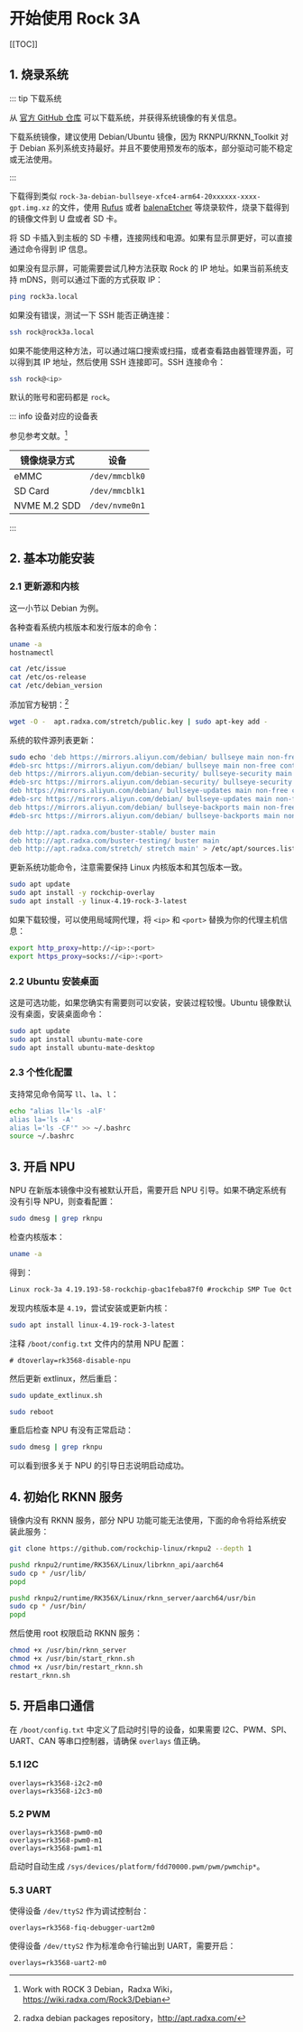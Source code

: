 # 开始使用 Rock 3A

[[TOC]]

## 1. 烧录系统

::: tip 下载系统

从 [官方 GitHub 仓库](https://github.com/radxa-build/rock-3a) 可以下载系统，并获得系统镜像的有关信息。

下载系统镜像，建议使用 Debian/Ubuntu 镜像，因为 RKNPU/RKNN_Toolkit 对于 Debian 系列系统支持最好。并且不要使用预发布的版本，部分驱动可能不稳定或无法使用。

:::

下载得到类似 `rock-3a-debian-bullseye-xfce4-arm64-20xxxxxx-xxxx-gpt.img.xz` 的文件，使用 [Rufus](https://rufus.ie/zh/) 或者 [balenaEtcher](https://www.balena.io/etcher/) 等烧录软件，烧录下载得到的镜像文件到 U 盘或者 SD 卡。

将 SD 卡插入到主板的 SD 卡槽，连接网线和电源。如果有显示屏更好，可以直接通过命令得到 IP 信息。

如果没有显示屏，可能需要尝试几种方法获取 Rock 的 IP 地址。如果当前系统支持 mDNS，则可以通过下面的方式获取 IP：

```bash
ping rock3a.local
```

如果没有错误，测试一下 SSH 能否正确连接：

```bash
ssh rock@rock3a.local
```

如果不能使用这种方法，可以通过端口搜索或扫描，或者查看路由器管理界面，可以得到其 IP 地址，然后使用 SSH 连接即可。SSH 连接命令：

```bash
ssh rock@<ip>
```

默认的账号和密码都是 `rock`。

::: info 设备对应的设备表

参见参考文献。[^1]

[^1]: Work with ROCK 3 Debian，Radxa Wiki，<https://wiki.radxa.com/Rock3/Debian>

| 镜像烧录方式 | 设备           |
| ------------ | -------------- |
| eMMC         | `/dev/mmcblk0` |
| SD Card      | `/dev/mmcblk1` |
| NVME M.2 SDD | `/dev/nvme0n1` |

:::

## 2. 基本功能安装

### 2.1 更新源和内核

这一小节以 Debian 为例。

各种查看系统内核版本和发行版本的命令：

```bash
uname -a
hostnamectl

cat /etc/issue
cat /etc/os-release
cat /etc/debian_version
```

添加官方秘钥：[^2]

[^2]: radxa debian packages repository，<http://apt.radxa.com/>

```bash
wget -O -  apt.radxa.com/stretch/public.key | sudo apt-key add -
```

系统的软件源列表更新：

```bash
sudo echo 'deb https://mirrors.aliyun.com/debian/ bullseye main non-free contrib
#deb-src https://mirrors.aliyun.com/debian/ bullseye main non-free contrib
deb https://mirrors.aliyun.com/debian-security/ bullseye-security main
#deb-src https://mirrors.aliyun.com/debian-security/ bullseye-security main
deb https://mirrors.aliyun.com/debian/ bullseye-updates main non-free contrib
#deb-src https://mirrors.aliyun.com/debian/ bullseye-updates main non-free contrib
deb https://mirrors.aliyun.com/debian/ bullseye-backports main non-free contrib
#deb-src https://mirrors.aliyun.com/debian/ bullseye-backports main non-free contrib

deb http://apt.radxa.com/buster-stable/ buster main
deb http://apt.radxa.com/buster-testing/ buster main
deb http://apt.radxa.com/stretch/ stretch main' > /etc/apt/sources.list
```

更新系统功能命令，注意需要保持 Linux 内核版本和其包版本一致。

```bash
sudo apt update
sudo apt install -y rockchip-overlay
sudo apt install -y linux-4.19-rock-3-latest
```

如果下载较慢，可以使用局域网代理，将 `<ip>` 和 `<port>` 替换为你的代理主机信息：

```bash
export http_proxy=http://<ip>:<port>
export https_proxy=socks://<ip>:<port>
```

### 2.2 Ubuntu 安装桌面

这是可选功能，如果您确实有需要则可以安装，安装过程较慢。Ubuntu 镜像默认没有桌面，安装桌面命令：

```bash
sudo apt update
sudo apt install ubuntu-mate-core
sudo apt install ubuntu-mate-desktop
```

### 2.3 个性化配置

支持常见命令简写 `ll`、`la`、`l`：

```bash
echo "alias ll='ls -alF'
alias la='ls -A'
alias l='ls -CF'" >> ~/.bashrc
source ~/.bashrc
```

## 3. 开启 NPU

NPU 在新版本镜像中没有被默认开启，需要开启 NPU 引导。如果不确定系统有没有引导 NPU，则查看配置：

```bash
sudo dmesg | grep rknpu
```

检查内核版本：

```bash
uname -a
```

得到：

```txt
Linux rock-3a 4.19.193-58-rockchip-gbac1feba87f0 #rockchip SMP Tue Oct 18 09:36:57 UTC 2022 aarch64 aarch64 aarch64 GNU/Linux
```

发现内核版本是 `4.19`，尝试安装或更新内核：

```bash
sudo apt install linux-4.19-rock-3-latest
```

注释 `/boot/config.txt` 文件内的禁用 NPU 配置：

```properties
# dtoverlay=rk3568-disable-npu
```

然后更新 extlinux，然后重启：

```bash
sudo update_extlinux.sh

sudo reboot
```

重启后检查 NPU 有没有正常启动：

```bash
sudo dmesg | grep rknpu
```

可以看到很多关于 NPU 的引导日志说明启动成功。

## 4. 初始化 RKNN 服务

镜像内没有 RKNN 服务，部分 NPU 功能可能无法使用，下面的命令将给系统安装此服务：

```bash
git clone https://github.com/rockchip-linux/rknpu2 --depth 1

pushd rknpu2/runtime/RK356X/Linux/librknn_api/aarch64
sudo cp * /usr/lib/
popd

pushd rknpu2/runtime/RK356X/Linux/rknn_server/aarch64/usr/bin
sudo cp * /usr/bin/
popd
```

然后使用 root 权限启动 RKNN 服务：

```bash
chmod +x /usr/bin/rknn_server
chmod +x /usr/bin/start_rknn.sh
chmod +x /usr/bin/restart_rknn.sh
restart_rknn.sh
```

## 5. 开启串口通信

在 `/boot/config.txt` 中定义了启动时引导的设备，如果需要 I2C、PWM、SPI、UART、CAN 等串口控制器，请确保 `overlays` 值正确。

### 5.1 I2C

```properties
overlays=rk3568-i2c2-m0
overlays=rk3568-i2c3-m0
```

### 5.2 PWM

```properties
overlays=rk3568-pwm0-m0
overlays=rk3568-pwm0-m1
overlays=rk3568-pwm1-m1
```

启动时自动生成 `/sys/devices/platform/fdd70000.pwm/pwm/pwmchip*`。

### 5.3 UART

使得设备 `/dev/ttyS2` 作为调试控制台：

```properties
overlays=rk3568-fiq-debugger-uart2m0
```

使得设备 `/dev/ttyS2` 作为标准命令行输出到 UART，需要开启：

```properties
overlays=rk3568-uart2-m0
```
